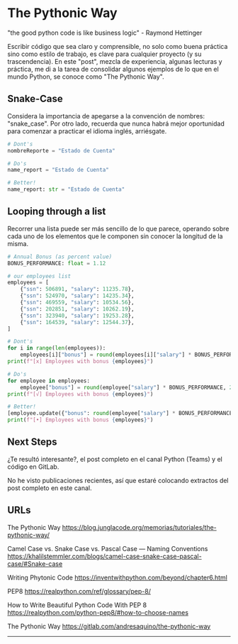 # The Pythonic Way

"the good python code is like business logic" - Raymond Hettinger

Escribir código que sea claro y comprensible, no solo como buena práctica sino como estilo de trabajo, es clave para cualquier proyecto (y su trascendencia). En este "post", mezcla de experiencia, algunas lecturas y práctica, me di a la tarea de consolidar algunos ejemplos de lo que en el mundo Python, se conoce como "The Pythonic Way".

## Snake-Case 

Considera la importancia de apegarse a la convención de nombres: "snake_case".
Por otro lado, recuerda que nunca habrá mejor oportunidad para comenzar a practicar el idioma inglés, arriésgate.

```python
# Dont's
nombreReporte = "Estado de Cuenta"

# Do's 
name_report = "Estado de Cuenta"

# Better!
name_report: str = "Estado de Cuenta"

```

## Looping through a list

Recorrer una lista puede ser más sencillo de lo que parece, operando sobre cada uno de los elementos que le componen sin conocer la longitud de la misma.

```python 
# Annual Bonus (as percent value)
BONUS_PERFORMANCE: float = 1.12

# our employees list
employees = [
    {"ssn": 506891, "salary": 11235.78},
    {"ssn": 524970, "salary": 14235.34},
    {"ssn": 469559, "salary": 10534.56},
    {"ssn": 202851, "salary": 10262.19},
    {"ssn": 323940, "salary": 19253.28},
    {"ssn": 164539, "salary": 12544.37},
]

# Dont's
for i in range(len(employees)):
    employees[i]["bonus"] = round(employees[i]["salary"] * BONUS_PERFORMANCE, 2)
print(f"[x] Employees with bonus {employees}")

# Do's
for employee in employees:
    employee["bonus"] = round(employee["salary"] * BONUS_PERFORMANCE, 2)
print(f"[√] Employees with bonus {employees}")

# Better!
[employee.update({"bonus": round(employee["salary"] * BONUS_PERFORMANCE, 2)}) for employee in employees]
print(f"[•] Employees with bonus {employees}")

```

## Next Steps

¿Te resultó interesante?, el post completo en el canal Python (Teams) y el código en GitLab. 

No he visto publicaciones recientes, así que estaré colocando extractos del post completo en este canal.

## URLs 

The Pythonic Way
https://blog.junglacode.org/memorias/tutoriales/the-pythonic-way/

Camel Case vs. Snake Case vs. Pascal Case — Naming Conventions
https://khalilstemmler.com/blogs/camel-case-snake-case-pascal-case/#Snake-case

Writing Phytonic Code
https://inventwithpython.com/beyond/chapter6.html

PEP8 
https://realpython.com/ref/glossary/pep-8/

How to Write Beautiful Python Code With PEP 8
https://realpython.com/python-pep8/#how-to-choose-names

The Pythonic Way
https://gitlab.com/andresaquino/the-pythonic-way

--- 
